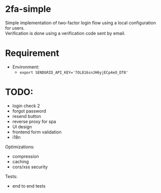 # 2fa-simple
Simple implementation of two-factor login flow using a local configuration for users. <br>
Verification is done using a verification code sent by email.


# Requirement
- Environment:
    - `export SENDGRID_API_KEY='7OL816snJH6yjECp4eO_DT8'`


# TODO:
- login check 2
- forgot password
- resend button
- reverse proxy for spa
- UI design
- frontend form validation
- i18n

Optimizations:
- compression
- caching
- cors/xss security


Tests:
- end to end tests